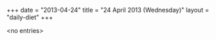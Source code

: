+++
date = "2013-04-24"
title = "24 April 2013 (Wednesday)"
layout = "daily-diet"
+++

\<no entries\>